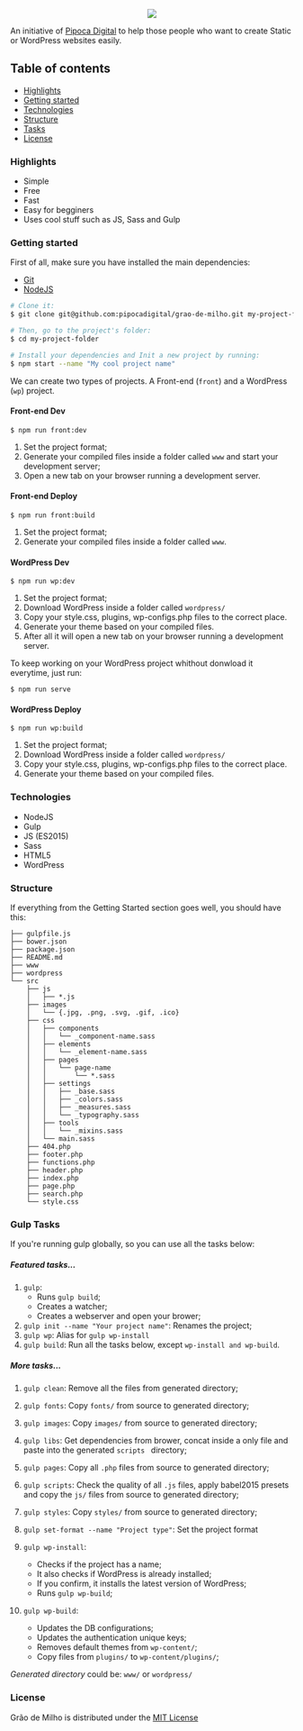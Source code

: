 <p align="center"><img src="http://upload-gifs.s3-sa-east-1.amazonaws.com/e3ea1527-cb01-4727-b3e3-2d52169b6e44_grao-de-milho.jpg"></p>

An initiative of [Pipoca Digital](http://www.pipocadigital.com.br) to help those people who want to create Static or WordPress websites easily.

## Table of contents

- [Highlights](#highlights)
- [Getting started](#getting-started)
- [Technologies](#technologies)
- [Structure](#structure)
- [Tasks](#tasks)
- [License](#license)

### Highlights
- Simple
- Free
- Fast
- Easy for begginers
- Uses cool stuff such as JS, Sass and Gulp

### Getting started
First of all, make sure you have installed the main dependencies:

- [Git](https://git-scm.com/downloads)
- [NodeJS](https://nodejs.org/en/download/)

```bash
# Clone it:
$ git clone git@github.com:pipocadigital/grao-de-milho.git my-project-folder

# Then, go to the project's folder:
$ cd my-project-folder

# Install your dependencies and Init a new project by running:
$ npm start --name "My cool project name"
```

We can create two types of projects. A Front-end (`front`) and a WordPress (`wp`) project.

#### Front-end Dev

```
$ npm run front:dev
```

1. Set the project format;
2. Generate your compiled files inside a folder called `www` and start your development server;
5. Open a new tab on your browser running a development server.

#### Front-end Deploy

```
$ npm run front:build
```

1. Set the project format;
2. Generate your compiled files inside a folder called `www`.

#### WordPress Dev

```
$ npm run wp:dev
```

1. Set the project format;
2. Download WordPress inside a folder called `wordpress/`
3. Copy your style.css, plugins, wp-configs.php files to the correct place.
4. Generate your theme based on your compiled files.
5. After all it will open a new tab on your browser running a development server.

To keep working on your WordPress project whithout donwload it everytime, just run:

```
$ npm run serve
```

#### WordPress Deploy

```
$ npm run wp:build
```

1. Set the project format;
2. Download WordPress inside a folder called `wordpress/`
3. Copy your style.css, plugins, wp-configs.php files to the correct place.
4. Generate your theme based on your compiled files.


### Technologies

- NodeJS
- Gulp
- JS (ES2015)
- Sass
- HTML5
- WordPress


### Structure

If everything from the Getting Started section goes well, you should have this:

```
├── gulpfile.js
├── bower.json
├── package.json
├── README.md
├── www
├── wordpress
└── src
	├── js
	│   ├── *.js
	├── images
	│   └── {.jpg, .png, .svg, .gif, .ico}
	├── css
	│   ├── components
	│   │   └── _component-name.sass
	│   ├── elements
	│   │   └── _element-name.sass
	│   ├── pages
	│   │   └── page-name
	│   │       └── *.sass
	│   ├── settings
	│   │   ├── _base.sass
	│   │   ├── _colors.sass
	│   │   ├── _measures.sass
	│   │   └── _typography.sass
	│   ├── tools
	│   │   └── _mixins.sass
	│   └── main.sass
	├── 404.php
	├── footer.php
	├── functions.php
	├── header.php
	├── index.php
	├── page.php
	├── search.php
	└── style.css
```


### Gulp Tasks

If you're running gulp globally, so you can use all the tasks below:

##### Featured tasks...
1. `gulp`:
	- Runs `gulp build`;
	- Creates a watcher;
	- Creates a webserver and open your brower;
2. `gulp init --name "Your project name"`: Renames the project;
3. `gulp wp`: Alias for `gulp wp-install`
4. `gulp build`: Run all the tasks below, except `wp-install and wp-build`.

##### More tasks...
1. `gulp clean`: Remove all the files from generated directory;
2. `gulp fonts`: Copy `fonts/` from source to generated directory;
3. `gulp images`: Copy `images/` from source to generated directory;
4. `gulp libs`: Get dependencies from brower, concat inside a only file and paste into the generated `scripts
` directory;
5. `gulp pages`: Copy all `.php` files from source to generated directory;
6. `gulp scripts`: Check the quality of all `.js` files, apply babel2015 presets and copy the `js/` files from source to generated directory;
7. `gulp styles`: Copy `styles/` from source to generated directory;
7. `gulp set-format --name "Project type"`: Set the project format
8. `gulp wp-install`:
	- Checks if the project has a name;
	- It also checks if WordPress is already installed;
	- If you confirm, it installs the latest version of WordPress;
	- Runs `gulp wp-build`;

9. `gulp wp-build`:
	- Updates the DB configurations;
	- Updates the authentication unique keys;
	- Removes default themes from `wp-content/`;
	- Copy files from `plugins/` to `wp-content/plugins/`;

*Generated directory* could be: `www/` or `wordpress/`


### License
Grão de Milho is distributed under the [MIT License](#)
